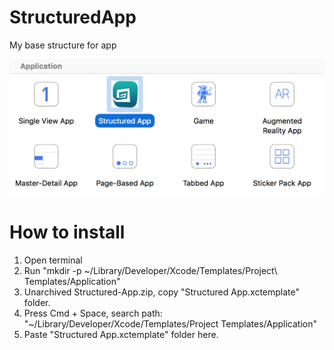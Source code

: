 # StructuredApp
My base structure for app

<img src="https://github.com/katafo/StructuredApp/blob/master/screenshot.png" />

# How to install
1. Open terminal
2. Run "mkdir -p ~/Library/Developer/Xcode/Templates/Project\ Templates/Application"
3. Unarchived Structured-App.zip, copy "Structured App.xctemplate" folder.
4. Press Cmd + Space, search path: "~/Library/Developer/Xcode/Templates/Project Templates/Application"
5. Paste "Structured App.xctemplate" folder here.
